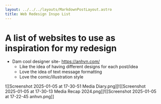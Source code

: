 ```yaml
---
layout: ../../../layouts/MarkdownPostLayout.astro
title: Web Redesign Inspo List
---
```



# A list of websites to use as inspiration for my redesign

-  Dam cool designer site- https://anhvn.com/
	- Like the idea of having different designs for each post/idea
	- Love the idea of text message formatting
	- Love the comic/illustration style

![[Screenshot 2025-01-05 at 17-30-51 Media Diary.png]]![[Screenshot 2025-01-05 at 17-30-13 Media Recap 2024.png]]![[Screenshot 2025-01-05 at 17-22-45 anhvn.png]]